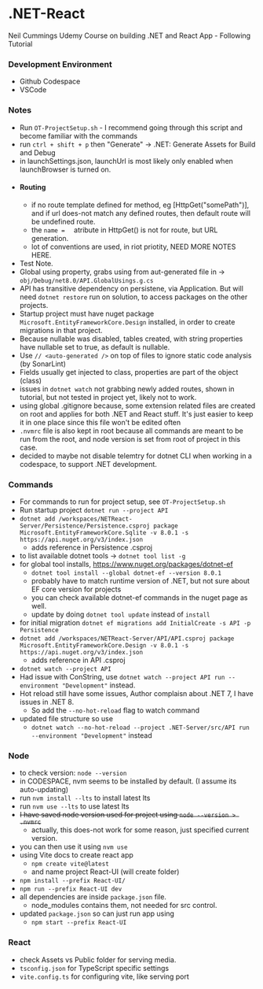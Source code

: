 # .NET-React

Neil Cummings Udemy Course on building .NET and React App - Following Tutorial

### Development Environment

- Github Codespace
- VSCode

### Notes

- Run `OT-ProjectSetup.sh` - I recommend going through this script and become familiar with the commands
- run `ctrl + shift + p` then "Generate" -> .NET: Generate Assets for Build and Debug
- in launchSettings.json, launchUrl is most likely only enabled when launchBrowser is turned on.
- #### Routing
  - if no route template defined for method, eg [HttpGet("somePath")], and if url does-not match any defined routes, then default route will be undefined route.
  - the `name =  ` atribute in HttpGet() is not for route, but URL generation.
  - lot of conventions are used, in riot priotity, NEED MORE NOTES HERE.
- Test Note.
- Global using property, grabs using from aut-generated file in -> `obj/Debug/net8.0/API.GlobalUsings.g.cs`
- API has transitive dependency on persistene, via Application. But will need `dotnet restore` run on solution, to access packages on the other projects.
- Startup project must have nuget package `Microsoft.EntityFrameworkCore.Design` installed, in order to create migrations in that project.
- Because nullable was disabled, tables created, with string properties have nullable set to true, as default is nullable.
- Use `// <auto-generated />` on top of files to ignore static code analysis (by SonarLint)
- Fields usually get injected to class, properties are part of the object (class)
- issues in `dotnet watch` not grabbing newly added routes, shown in tutorial, but not tested in project yet, likely not to work.
- using global .gitignore because, some extension related files are created on root and applies for both .NET and React stuff. It's just easier to keep it in one place since this file won't be edited often
- `.nvmrc` file is also kept in root because all commands are meant to be run from the root, and node version is set from root of project in this case.
- decided to maybe not disable telemtry for dotnet CLI when working in a codespace, to support .NET development.

### Commands

- For commands to run for project setup, see `OT-ProjectSetup.sh`
- Run startup project `dotnet run --project API`
- `dotnet add /workspaces/NETReact-Server/Persistence/Persistence.csproj package Microsoft.EntityFrameworkCore.Sqlite -v 8.0.1 -s https://api.nuget.org/v3/index.json `
  - adds reference in Persistence .csproj
- to list available dotnet tools -> `dotnet tool list -g`
- for global tool installs, https://www.nuget.org/packages/dotnet-ef
  - `dotnet tool install --global dotnet-ef --version 8.0.1`
  - probably have to match runtime version of .NET, but not sure about EF core version for projects
  - you can check available dotnet-ef commands in the nuget page as well.
  - update by doing `dotnet tool update` instead of `install`
- for initial migration `dotnet ef migrations add InitialCreate -s API -p Persistence`
- `dotnet add /workspaces/NETReact-Server/API/API.csproj package Microsoft.EntityFrameworkCore.Design -v 8.0.1 -s https://api.nuget.org/v3/index.json`
  - adds reference in API .csproj
- `dotnet watch --project API`
- Had issue with ConString, use `dotnet watch --project API run --environment "Development"` instead.
- Hot reload still have some issues, Author complaisn about .NET 7, I have issues in .NET 8.
  - So add the `--no-hot-reload` flag to watch command
- updated file structure so use
  - `dotnet watch --no-hot-reload --project .NET-Server/src/API run --environment "Development"` instead

### Node

- to check version: `node --version`
- in CODESPACE, nvm seems to be installed by default. (I assume its auto-updating)
- run `nvm install --lts` to install latest lts
- run `nvm use --lts` to use latest lts
- <strike>I have saved node version used for project using `node --version > .nvmrc`</strike>
  - actually, this does-not work for some reason, just specified current version.
- you can then use it using `nvm use`
- using Vite docs to create react app
  - `npm create vite@latest`
  - and name project React-UI (will create folder)
- `npm install --prefix React-UI/`
- `npm run --prefix React-UI dev`
- all dependencies are inside `package.json` file.
  - node_modules contains them, not needed for src control.
- updated `package.json` so can just run app using
  - `npm start --prefix React-UI`

### React

- check Assets vs Public folder for serving media.
- `tsconfig.json` for TypeScript specific settings
- `vite.config.ts` for configuring vite, like serving port
